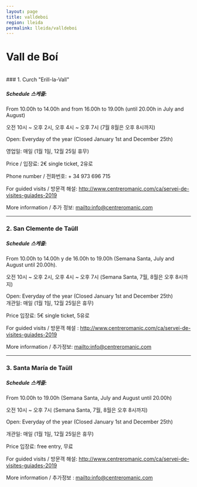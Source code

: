 ```yaml
---
layout: page
title: valldeboi
region: lleida
permalink: lleida/valldeboi
---
```


# Vall de Boí
<br>
### 1. Curch "Erill-la-Vall"

##### Schedule 스케줄:

From 10.00h to 14.00h and from 16.00h to 19.00h (until 20.00h in July and August)

오전 10시 ~ 오후 2시, 오후 4시 ~ 오후 7시 (7월 8월은 오후 8시까지)

Open: Everyday of the year (Closed January 1st and December 25th)

영업일: 매일 (1월 1일, 12월 25일 휴무)

Price / 입장료: 2€ single ticket, 2유로

Phone number / 전화번호: + 34 973 696 715

For guided visits / 방문객 해설: <http://www.centreromanic.com/ca/servei-de-visites-guiades-2019>

More information / 추가 정보: <mailto:info@centreromanic.com>

---

### 2. San Clemente de Taüll

##### Schedule 스케줄:

From 10.00h to 14.00h y de 16.00h to 19.00h (Semana Santa, July and August until 20.00h).

오전 10시 ~ 오후 2시, 오후 4시 ~ 오후 7시 (Semana Santa, 7월, 8월은 오후 8시까지)

Open: Everyday of the year (Closed January 1st and December 25th)                                                                                                                                                                                                                                                           
개관일: 매일 (1월 1일, 12월 25일은 휴무)

Price 입장료: 5€ single ticket, 5유로

For guided visits / 방문객 해설 : <http://www.centreromanic.com/ca/servei-de-visites-guiades-2019>

More information / 추가정보: <mailto:info@centreromanic.com>

---

### 3. Santa María de Taüll

##### Schedule 스케줄:

From 10.00h to 19.00h (Semana Santa, July and August until 20.00h)

오전 10시 ~ 오후 7시 (Semana Santa, 7월, 8월은 오후 8시까지)

Open: Everyday of the year (Closed January 1st and December 25th)

개관일: 매일 (1월 1일, 12월 25일은 휴무)

Price 입장료: free entry, 무료

For guided visits / 방문객 해설: <http://www.centreromanic.com/ca/servei-de-visites-guiades-2019>

More information / 추가정보 : <mailto:info@centreromanic.com>
